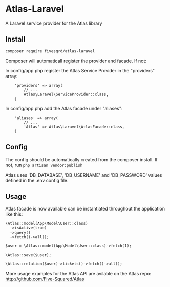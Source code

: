 # Atlas-Laravel

A Laravel service provider for the Atlas library

## Install


```composer require fivesqrd/atlas-laravel```


Composer will automaticall register the provider and facade. If not:

In config/app.php register the Atlas Service Provider in the "providers" array:

```
    'providers' => array(
        // ...
        Atlas\Laravel\ServiceProvider::class,
    )
```
    
In config/app.php add the Atlas facade under "aliases":

```
    'aliases' => array(
        // ...
        'Atlas' => Atlas\Laravel\AtlasFacade::class,
    )
```

## Config

The config should be automatically created from the composer install. If not, run ```php artisan vendor:publish```

Atlas uses 'DB_DATABASE', 'DB_USERNAME' and 'DB_PASSWORD' values defined in the .env config file.

## Usage

Atlas facade is now available can be instantiated throughout the application like this:

```
\Atlas::model(App\Model\User::class)
  ->isActive(true)
  ->query()
  ->fetch()->all();
```

```
$user = \Atlas::model(App\Model\User::class)->fetch(1);
```

```
\Atlas::save($user);
```


```
\Atlas::relation($user)->tickets()->fetch()->all();
```

More usage examples for the Atlas API are avilable on the Atlas repo: http://github.com/Five-Squared/Atlas
